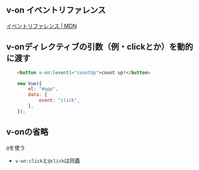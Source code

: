 ## v-on イベントリファレンス
[イベントリファレンス | MDN](https://developer.mozilla.org/ja/docs/Web/Events)

## v-onディレクティブの引数（例・clickとか）を動的に渡す
```html
	<button v-on:[event]="countUp">count up!</button>
```
```javascript
	new Vue({
		el: "#app",
		data: {
			event: "click",
		},
	});

```

## v-onの省略
`@`を使う
- `v-on:click`と`@click`は同義